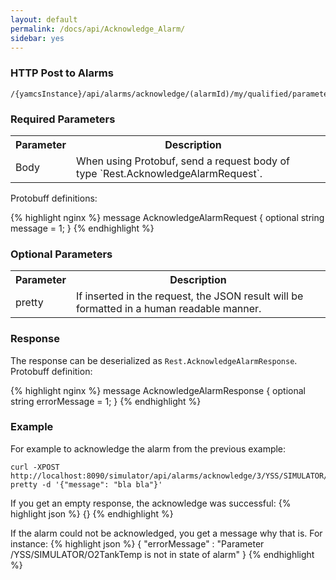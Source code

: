 ```yaml
---
layout: default
permalink: /docs/api/Acknowledge_Alarm/
sidebar: yes
---
```


### HTTP Post to Alarms

```
/{yamcsInstance}/api/alarms/acknowledge/(alarmId)/my/qualified/parameter/name
```


### Required Parameters

<table class="inline">
    <tr><th>Parameter</th><th>Description</th></tr>
     <tr><td>Body</td><td>When using Protobuf, send a request body of type `Rest.AcknowledgeAlarmRequest`. </td><td></td></tr>
</table>

Protobuff definitions:

{% highlight nginx %}
message AcknowledgeAlarmRequest {
   optional string message = 1;
}
{% endhighlight %}

### Optional Parameters

<table class="inline">
    <tr><th>Parameter</th><th>Description</th></tr>
     <tr><td>pretty</td><td>If inserted in the request, the JSON result will be formatted in a human readable manner.</td></tr>
</table>

### Response



The response can be deserialized as `Rest.AcknowledgeAlarmResponse`.
Protobuff definition:

{% highlight nginx %}
message AcknowledgeAlarmResponse {
   optional string errorMessage = 1;
}
{% endhighlight %}

### Example


For example to acknowledge the alarm from the previous example:

```
curl -XPOST http://localhost:8090/simulator/api/alarms/acknowledge/3/YSS/SIMULATOR/O2TankTemp?pretty -d '{"message": "bla bla"}'
```

If you get an empty response, the acknowledge was successful:
{% highlight json %}
{}
{% endhighlight %}

If the alarm could not be acknowledged, you get a message why that is. For instance:
{% highlight json %}
{
  "errorMessage" : "Parameter /YSS/SIMULATOR/O2TankTemp is not in state of alarm"
}
{% endhighlight %}


